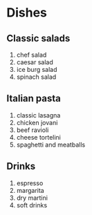 # Dishes

## Classic salads

1. chef salad
2. caesar salad
3. ice burg salad
4. spinach salad

## Italian pasta 

1. classic lasagna
2. chicken jovani
3. beef ravioli
4. cheese tortelini
5. spaghetti and meatballs

## Drinks

1. espresso
2. margarita
3. dry martini
4. soft drinks




